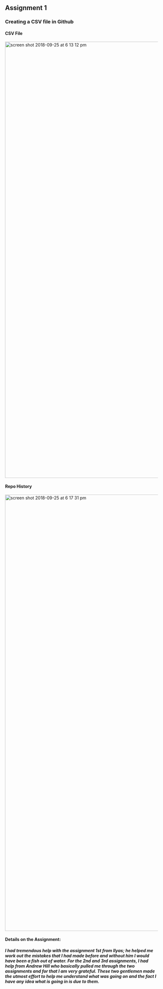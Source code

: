 ## Assignment 1

### Creating a CSV file in Github


#### CSV File
<img width="1440" alt="screen shot 2018-09-25 at 6 13 12 pm" src="https://user-images.githubusercontent.com/41444592/46046619-c1722480-c0ef-11e8-8b80-976409603bf6.png">

#### Repo History
<img width="1440" alt="screen shot 2018-09-25 at 6 17 31 pm" src="https://user-images.githubusercontent.com/41444592/46046620-c1722480-c0ef-11e8-8daa-051cc023d23a.png">

#### Details on the Assignment: 
##### I had tremendous help with the assignment 1st from Ilyas; he helped me work out the mistakes that I had made before and without him I would have been a fish out of water. For the 2nd and 3rd assignments, I had help from Andrew Hill who basically pulled me through the two assignments and for that I am very grateful. These two gentlemen made the utmost effort to help me understand what was going on and the fact I have any idea what is going in is due to them. 

